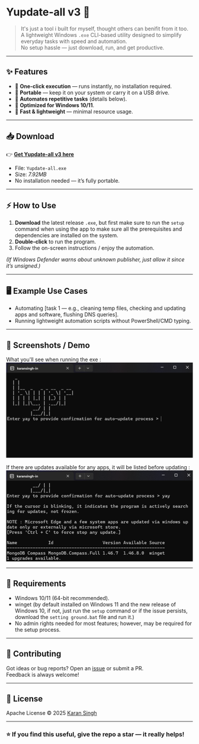 
# Yupdate-all v3 🚀
> It's just a tool i built for myself, thought others can benifit from it too.
> A lightweight Windows `.exe` CLI-based utility designed to simplify everyday tasks with speed and automation.  
No setup hassle — just download, run, and get productive.

---

## ✨ Features

- 🔹 **One-click execution** — runs instantly, no installation required.  
- 🔹 **Portable** — keep it on your system or carry it on a USB drive.  
- 🔹 **Automates repetitive tasks** (details below).  
- 🔹 **Optimized for Windows 10/11**.  
- 🔹 **Fast & lightweight** — minimal resource usage.  

---

## 📥 Download

👉 [**Get Yupdate-all v3 here**](https://github.com/karansingh-in/yupdate-all/releases/tag/yupdate-all)

- File: `Yupdate-all.exe`  
- Size: *7.92MB*  
- No installation needed — it’s fully portable.

---

## ⚡ How to Use

1. **Download** the latest release `.exe`, but first make sure to run the `setup` command when using the app to make sure all the prerequisites and dependencies are installed on the system.
2. **Double-click** to run the program.  
3. Follow the on-screen instructions / enjoy the automation.  

*(If Windows Defender warns about unknown publisher, just allow it since it’s unsigned.)*

---

## 🖥️ Example Use Cases

- Automating [task 1 — e.g., cleaning temp files, checking and updating apps and software, flushing DNS queries].   
- Running lightweight automation scripts without PowerShell/CMD typing.  


---

## 📸 Screenshots / Demo

What you'll see when running the exe :
![alt text](/assets/startpage.png)

If there are updates available for any apps, it will be listed before updating :
![alt text](/assets/running.png)

---

## 🔧 Requirements

- Windows 10/11 (64-bit recommended).
- winget (by default installed on Windows 11 and the new release of Windows 10, if not, just run the `setup` command or if the issue persists, download the `setting ground.bat` file and run it.)
- No admin rights needed for most features; however, may be required for the setup process.

---

## 🤝 Contributing

Got ideas or bug reports? Open an [issue](../../issues) or submit a PR.  
Feedback is always welcome!  

---

## 📜 License

Apache License © 2025 [Karan Singh](https://github.com/karansingh-in)  

---

### ⭐ If you find this useful, give the repo a star — it really helps!
